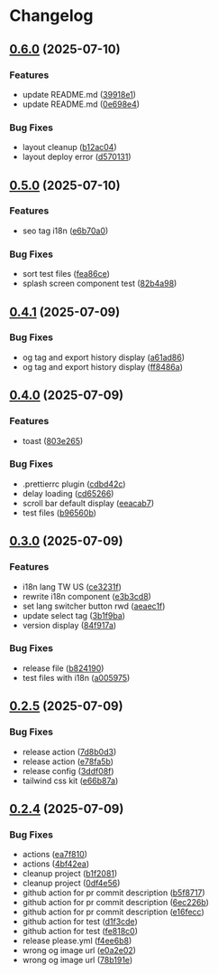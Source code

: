 # Changelog

## [0.6.0](https://github.com/nick-jy-huang/quotation-app/compare/v0.5.0...v0.6.0) (2025-07-10)


### Features

* update README.md ([39918e1](https://github.com/nick-jy-huang/quotation-app/commit/39918e1996713d9f4d3d3cd52c6ccb5d28600c24))
* update README.md ([0e698e4](https://github.com/nick-jy-huang/quotation-app/commit/0e698e43ca4301178557430dfa9deb0e2abf94b5))


### Bug Fixes

* layout cleanup ([b12ac04](https://github.com/nick-jy-huang/quotation-app/commit/b12ac0420f059f0fb84bff0e4d502d49fbd09ff3))
* layout deploy error ([d570131](https://github.com/nick-jy-huang/quotation-app/commit/d570131b0af11ffbac5688cdd821229705ef87fd))

## [0.5.0](https://github.com/nick-jy-huang/quotation-app/compare/v0.4.1...v0.5.0) (2025-07-10)


### Features

* seo tag i18n ([e6b70a0](https://github.com/nick-jy-huang/quotation-app/commit/e6b70a0b7babe0bc7a2adcf80935b1b1596bf19c))


### Bug Fixes

* sort test files ([fea86ce](https://github.com/nick-jy-huang/quotation-app/commit/fea86ce6d1c495044c5fc1792d914571c2a3e94f))
* splash screen component test ([82b4a98](https://github.com/nick-jy-huang/quotation-app/commit/82b4a9870437457f9cc00d1bd82f5263504b9483))

## [0.4.1](https://github.com/nick-jy-huang/quotation-app/compare/v0.4.0...v0.4.1) (2025-07-09)


### Bug Fixes

* og tag and export history display ([a61ad86](https://github.com/nick-jy-huang/quotation-app/commit/a61ad869ae04d5b954d00f093a0941d37061114b))
* og tag and export history display ([ff8486a](https://github.com/nick-jy-huang/quotation-app/commit/ff8486a7c254a1907edfc3d601455e9cb64c3eef))

## [0.4.0](https://github.com/nick-jy-huang/quotation-app/compare/v0.3.0...v0.4.0) (2025-07-09)


### Features

* toast ([803e265](https://github.com/nick-jy-huang/quotation-app/commit/803e26540fc66dbed5f7a53606d2168155a6632b))


### Bug Fixes

* .prettierrc plugin ([cdbd42c](https://github.com/nick-jy-huang/quotation-app/commit/cdbd42ca94ca96198c0bbdbaafad0b05ffd2e028))
* delay loading ([cd65266](https://github.com/nick-jy-huang/quotation-app/commit/cd652664d87839426de20d04f89ce58740e9b0ec))
* scroll bar default display ([eeacab7](https://github.com/nick-jy-huang/quotation-app/commit/eeacab7943626588d4c86a77bc386938d9f8980d))
* test files ([b96560b](https://github.com/nick-jy-huang/quotation-app/commit/b96560be0ac3a313257b356e24a3268f3becda25))

## [0.3.0](https://github.com/nick-jy-huang/quotation-app/compare/v0.2.5...v0.3.0) (2025-07-09)

### Features

- i18n lang TW US ([ce3231f](https://github.com/nick-jy-huang/quotation-app/commit/ce3231fb02eea31afba715b74e32968dbfafbe97))
- rewrite i18n component ([e3b3cd8](https://github.com/nick-jy-huang/quotation-app/commit/e3b3cd851972040654ebf2a5d90fcf71aaea2ae6))
- set lang switcher button rwd ([aeaec1f](https://github.com/nick-jy-huang/quotation-app/commit/aeaec1fad6fb533899bd85d42e972b4b32cd406a))
- update select tag ([3b1f9ba](https://github.com/nick-jy-huang/quotation-app/commit/3b1f9baed567485e03ee55b2752756563dde1a40))
- version display ([84f917a](https://github.com/nick-jy-huang/quotation-app/commit/84f917ae2edfa70f0249cc0c792f535d02ed3a1e))

### Bug Fixes

- release file ([b824190](https://github.com/nick-jy-huang/quotation-app/commit/b8241906a0beef372d2658c3da6dfadec2744732))
- test files with i18n ([a005975](https://github.com/nick-jy-huang/quotation-app/commit/a005975e9d0025f211b30f1fb3cf1caee618a5b2))

## [0.2.5](https://github.com/nick-jy-huang/quotation-app/compare/v0.2.4...v0.2.5) (2025-07-09)

### Bug Fixes

- release action ([7d8b0d3](https://github.com/nick-jy-huang/quotation-app/commit/7d8b0d3d86b59ee5b03f2f41785ded69e974c0a5))
- release action ([e78fa5b](https://github.com/nick-jy-huang/quotation-app/commit/e78fa5b82c8f2c7f782a3576f6835de22cd96571))
- release config ([3ddf08f](https://github.com/nick-jy-huang/quotation-app/commit/3ddf08f5c39a32c61d945a0e3c8f076822814657))
- tailwind css kit ([e66b87a](https://github.com/nick-jy-huang/quotation-app/commit/e66b87af2e5f14e693504d46c6f4a6c5f38a3e50))

## [0.2.4](https://github.com/nick-jy-huang/quotation-app/compare/0.2.3...v0.2.4) (2025-07-09)

### Bug Fixes

- actions ([ea7f810](https://github.com/nick-jy-huang/quotation-app/commit/ea7f81024159b1dde298ff7b99d556aad4a052b9))
- actions ([4bf42ea](https://github.com/nick-jy-huang/quotation-app/commit/4bf42ea3822ebf357d5d94068346aeac4c05530f))
- cleanup project ([b1f2081](https://github.com/nick-jy-huang/quotation-app/commit/b1f208145cc6809aecc2bbd8089f7b5e12ab43af))
- cleanup project ([0df4e56](https://github.com/nick-jy-huang/quotation-app/commit/0df4e56f2d3f8f0b8378cbedbfcb4eebe44b1e34))
- github action for pr commit description ([b5f8717](https://github.com/nick-jy-huang/quotation-app/commit/b5f871744c50eebd9320a25375a36a3ae565e21a))
- github action for pr commit description ([6ec226b](https://github.com/nick-jy-huang/quotation-app/commit/6ec226b48263e214dd96143ef7b7f8d339f0fce9))
- github action for pr commit description ([e16fecc](https://github.com/nick-jy-huang/quotation-app/commit/e16fecc974a4604549240b2b7dad05d33b13ac03))
- github action for test ([d1f3cde](https://github.com/nick-jy-huang/quotation-app/commit/d1f3cdecbaca209e7676804af8da26ef35dfbb6b))
- github action for test ([fe818c0](https://github.com/nick-jy-huang/quotation-app/commit/fe818c05462b1a071024ecbafff49d5d42ea0142))
- release please.yml ([f4ee6b8](https://github.com/nick-jy-huang/quotation-app/commit/f4ee6b86bf5eaf679289e6d0e1dd62de8a040576))
- wrong og image url ([e0a2e02](https://github.com/nick-jy-huang/quotation-app/commit/e0a2e02d580f0406aac72139060835e85a643c52))
- wrong og image url ([78b191e](https://github.com/nick-jy-huang/quotation-app/commit/78b191e72160239f71f60c71aba44cdfcf83060e))

